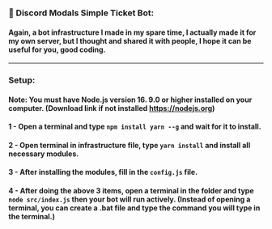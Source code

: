 ### 🎫 Discord Modals Simple Ticket Bot:

#### Again, a bot infrastructure I made in my spare time, I actually made it for my own server, but I thought and shared it with people, I hope it can be useful for you, good coding.

<hr />

### Setup:

#### Note: You must have Node.js version 16. 9.0 or higher installed on your computer. (Download link if not installed https://nodejs.org)

#### 1 - Open a terminal and type `npm install yarn --g` and wait for it to install.

#### 2 - Open terminal in infrastructure file, type `yarn install` and install all necessary modules.

#### 3 - After installing the modules, fill in the `config.js` file.

#### 4 - After doing the above 3 items, open a terminal in the folder and type `node src/index.js` then your bot will run actively. (Instead of opening a terminal, you can create a .bat file and type the command you will type in the terminal.)
